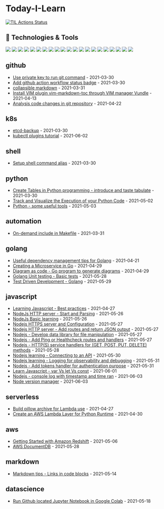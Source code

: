 # Today-I-Learn

[![TIL Actions Status](https://github.com/JackySo-24x7classroom/today-i-learn/workflows/Build-README/badge.svg)](https://github.com/JackySo-24x7classroom/today-i-learn/actions)

## 🔧 Technologies & Tools
![](https://img.shields.io/badge/OS-Linux-informational?style=flat&logo=linux&logoColor=white&color=2bbc8a)
![](https://img.shields.io/badge/OS-Unix-informational?style=flat&logo=unix&logoColor=white&color=2bbc8a)
![](https://img.shields.io/badge/Code-Python-informational?style=flat&logo=python&logoColor=white&color=2bbc8a)
![](https://img.shields.io/badge/Code-JavaScript-informational?style=flat&logo=javascript&logoColor=white&color=2bbc8a)
![](https://img.shields.io/badge/Code-Golang-informational?style=flat&logo=go&logoColor=white&color=2bbc8a)
![](https://img.shields.io/badge/Code-AWSCLI-informational?style=flat&logo=cmake&logoColor=white&color=2bbc8a)
![](https://img.shields.io/badge/CICD-github_action-informational?style=flat&logo=github&logoColor=white&color=2bbc8a)
![](https://img.shields.io/badge/CICD-buildkite-informational?style=flat&logo=cicd&logoColor=white&color=2bbc8a)
![](https://img.shields.io/badge/CICD-Jenkins-informational?style=flat&logo=cicd&logoColor=white&color=2bbc8a)
![](https://img.shields.io/badge/CICD-CodePipeline-informational?style=flat&logo=cicd&logoColor=white&color=2bbc8a)
![](https://img.shields.io/badge/Shell-Bash-informational?style=flat&logo=gnu-bash&logoColor=white&color=2bbc8a)
![](https://img.shields.io/badge/Tools-Cloudformation-informational?style=flat&logo=docker&logoColor=white&color=2bbc8a)
![](https://img.shields.io/badge/Tools-AWSCLI-informational?style=flat&logo=docker&logoColor=white&color=2bbc8a)
![](https://img.shields.io/badge/Tools-Terraform-informational?style=flat&logo=docker&logoColor=white&color=2bbc8a)
![](https://img.shields.io/badge/Tools-Ansible-informational?style=flat&logo=docker&logoColor=white&color=2bbc8a)
![](https://img.shields.io/badge/Tools-Packer-informational?style=flat&logo=docker&logoColor=white&color=2bbc8a)
![](https://img.shields.io/badge/Tools-Docker-informational?style=flat&logo=docker&logoColor=white&color=2bbc8a)
![](https://img.shields.io/badge/Tools-Kubernetes-informational?style=flat&logo=kubernetes&logoColor=white&color=2bbc8a)
![](https://img.shields.io/badge/Cloud-AWS-informational?style=flat&logo=digitalocean&logoColor=white&color=2bbc8a)
![](https://img.shields.io/badge/Automation-Make-informational?style=flat&logo=visual-studio-code&logoColor=white&color=2bbc8a)
![](https://img.shields.io/badge/Automation-Documentation_as_code-informational?style=flat&logo=visual-studio-code&logoColor=white&color=2bbc8a)

<!-- index starts -->
## github

* [Use private key to run git command](https://github.com/JackySo-24x7classroom/today-i-learn/blob/main/github/private-key.md) - 2021-03-30
* [Add github action workflow status badge](https://github.com/JackySo-24x7classroom/today-i-learn/blob/main/github/action-badge.md) - 2021-03-30
* [collapsible markdown](https://github.com/JackySo-24x7classroom/today-i-learn/blob/main/github/collapsible.md) - 2021-03-31
* [Install VIM plugin vim-markdown-toc through VIM manager Vundle](https://github.com/JackySo-24x7classroom/today-i-learn/blob/main/github/vim-plugin.md) - 2021-04-13
* [Analysis code changes in git repository](https://github.com/JackySo-24x7classroom/today-i-learn/blob/main/github/git-investigation.md) - 2021-04-22

## k8s

* [etcd-backup](https://github.com/JackySo-24x7classroom/today-i-learn/blob/main/k8s/etcd-backup.md) - 2021-03-30
* [kubectl plugins tutorial](https://github.com/JackySo-24x7classroom/today-i-learn/blob/main/k8s/kubectl-plugins.md) - 2021-06-02

## shell

* [Setup shell command alias](https://github.com/JackySo-24x7classroom/today-i-learn/blob/main/shell/alias.md) - 2021-03-30

## python

* [Create Tables in Python programming - introduce and taste tabulate](https://github.com/JackySo-24x7classroom/today-i-learn/blob/main/python/tabulate-table.md) - 2021-03-30
* [Track and Visualize the Execution of your Python Code](https://github.com/JackySo-24x7classroom/today-i-learn/blob/main/python/track-python.md) - 2021-05-02
* [Python - some useful tools](https://github.com/JackySo-24x7classroom/today-i-learn/blob/main/python/python-tools.md) - 2021-05-03

## automation

* [On-demand include in Makefile](https://github.com/JackySo-24x7classroom/today-i-learn/blob/main/automation/on-demand-include.md) - 2021-03-31

## golang

* [Useful dependency management tips for Golang](https://github.com/JackySo-24x7classroom/today-i-learn/blob/main/golang/golang.md) - 2021-04-21
* [Creating a Microservice in Go](https://github.com/JackySo-24x7classroom/today-i-learn/blob/main/golang/go-microservice.md) - 2021-04-29
* [Diagram as code - Go program to generate diagrams](https://github.com/JackySo-24x7classroom/today-i-learn/blob/main/golang/go-diagram.md) - 2021-04-29
* [Golang Unit testing - Basic tests](https://github.com/JackySo-24x7classroom/today-i-learn/blob/main/golang/go-basic-unit-tests.md) - 2021-05-28
* [Test Driven Development - Golang](https://github.com/JackySo-24x7classroom/today-i-learn/blob/main/golang/go-tdd.md) - 2021-05-29

## javascript

* [Learning Javascript - Best practices](https://github.com/JackySo-24x7classroom/today-i-learn/blob/main/javascript/learning-javascript.md) - 2021-04-27
* [NodeJs HTTP server - Start and Parsing](https://github.com/JackySo-24x7classroom/today-i-learn/blob/main/javascript/nodejs-http-parsing.md) - 2021-05-26
* [NodeJs Basic learning](https://github.com/JackySo-24x7classroom/today-i-learn/blob/main/javascript/nodejs-basic.md) - 2021-05-26
* [Nodejs HTTPS server and Configuration](https://github.com/JackySo-24x7classroom/today-i-learn/blob/main/javascript/nodejs-https-configuration.md) - 2021-05-27
* [Nodejs HTTP server - Add routes and return JSON output](https://github.com/JackySo-24x7classroom/today-i-learn/blob/main/javascript/nodejs-http-route-request.md) - 2021-05-27
* [Nodejs - Develop data library for file manipulation](https://github.com/JackySo-24x7classroom/today-i-learn/blob/main/javascript/nodejs-data.md) - 2021-05-27
* [Nodejs - Add Ping or Healthcheck routes and handlers](https://github.com/JackySo-24x7classroom/today-i-learn/blob/main/javascript/ping-healthcheck.md) - 2021-05-27
* [Nodejs - HTTP(S) service handlers for (GET, POST, PUT, DELETE) methods](https://github.com/JackySo-24x7classroom/today-i-learn/blob/main/javascript/nodejs-handlers.md) - 2021-05-28
* [Nodejs learning - Connecting to an API](https://github.com/JackySo-24x7classroom/today-i-learn/blob/main/javascript/nodejs-connect-api.md) - 2021-05-30
* [Nodejs learning - Logging for observability and debugging](https://github.com/JackySo-24x7classroom/today-i-learn/blob/main/javascript/nodejs-logging.md) - 2021-05-31
* [Nodejs - Add tokens handler for authentication purpose](https://github.com/JackySo-24x7classroom/today-i-learn/blob/main/javascript/nodejs-handler-token.md) - 2021-05-31
* [Learn Javascript - var Vs let Vs const](https://github.com/JackySo-24x7classroom/today-i-learn/blob/main/javascript/var-let-const.md) - 2021-06-01
* [Nodejs - console log with timestamp and time ran](https://github.com/JackySo-24x7classroom/today-i-learn/blob/main/javascript/log-timestamp.md) - 2021-06-03
* [Node version manager](https://github.com/JackySo-24x7classroom/today-i-learn/blob/main/javascript/nvm.md) - 2021-06-03

## serverless

* [Build pillow archive for Lambda use](https://github.com/JackySo-24x7classroom/today-i-learn/blob/main/serverless/pillow.md) - 2021-04-27
* [Create an AWS Lambda Layer for Python Runtime](https://github.com/JackySo-24x7classroom/today-i-learn/blob/main/serverless/lambda-layer.md) - 2021-04-30

## aws

* [Getting Started with Amazon Redshift](https://github.com/JackySo-24x7classroom/today-i-learn/blob/main/aws/redshift.md) - 2021-05-06
* [AWS DocumentDB](https://github.com/JackySo-24x7classroom/today-i-learn/blob/main/aws/documemtdb.md) - 2021-05-28

## markdown

* [Markdown tips - Links in code blocks](https://github.com/JackySo-24x7classroom/today-i-learn/blob/main/markdown/link-in-code-block.md) - 2021-05-14

## datascience

* [Run Github located Jupyter Notebook in Google Colab](https://github.com/JackySo-24x7classroom/today-i-learn/blob/main/datascience/run-github-notebook-colab.md) - 2021-05-18
<!-- index ends -->
